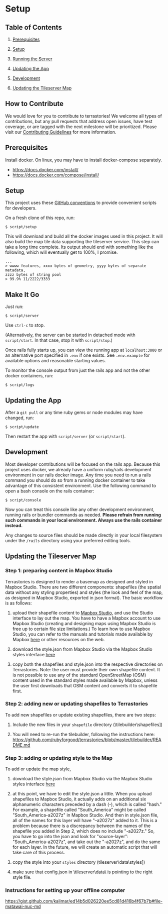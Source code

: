 # Setup

## Table of Contents

1.  [Prerequisites](#prerequisites)

2.  [Setup](#setup)

3.  [Running the Server](#make-it-go)

4.  [Updating the App](#make-it-go)

5.  [Development](#development)

6.  [Updating the Tileserver Map](#updating-the-tileserver-map)

## How to Contribute

We would love for you to contribute to terrastories! We welcome all types of contributions, but any pull requests that address open issues, have test coverage, or are tagged with the next milestone will be prioritized. Please visit our [Contributing Guidelines](CONTRIBUTING.md) for more information.

## Prerequisites

Install docker. On linux, you may have to install docker-compose separately.

- https://docs.docker.com/install/
- https://docs.docker.com/compose/install/

## Setup

This project uses these [GitHub conventions](https://github.com/github/scripts-to-rule-them-all)
to provide convenient scripts for developers.

On a fresh clone of this repo, run:

```
$ script/setup
```

This will download and build all the docker images used in this project. It will
also build the map tile data supporting the tileserver service. This step can
take a long time complete. Its output should end with something like the
following, which will eventually get to 100%, I promise.

```
...
> wwww features, xxxx bytes of geometry, yyyy bytes of separate metadata,
zzzz bytes of string pool
> 99.9% 11/2222/3333
```

## Make It Go

Just run:

```
$ script/server
```

Use `ctrl-c` to stop.

(Alternatively, the server can be started in detached mode with `script/start`.
In that case, stop it with `script/stop`.)

Once rails fully starts up, you can view the running app at `localhost:3000`
or an alternative port specified in `.env` if one exists. See `.env.example` for
available options and reasonable starting values.

To monitor the console output from just the rails app and not the other docker
containers, run:

```
$ script/logs
```

## Updating the App

After a `git pull` or any time ruby gems or node modules may have changed, run:

```
$ script/update
```

Then restart the app with `script/server` (or `script/start`).

## Development

Most developer contributions will be focused on the rails app. Because this project uses
docker, we already have a uniform ruby/rails development environment in our rails docker
image. Any time you need to run a rails command you should do so from a running docker
container to take advantage of this consistent environment. Use the following command to
open a bash console on the rails container:

```
$ script/console
```

Now you can treat this console like any other development environment, running rails or
bundler commands as needed. **Please refrain from running such commands in your local
environment. Always use the rails container instead.**

Any changes to source files should be made directly in your local filesystem under the
`/rails` directory using your preferred editing tools.

## Updating the Tileserver Map

### Step 1: preparing content in Mapbox Studio

Terrastories is designed to render a basemap as designed and styled in Mapbox Studio. There are two different components: shapefiles (the spatial data without any styling properties) and styles (the look and feel of the map, as designed in Mapbox Studio, exported in json format). The basic workflow is as follows:

1.  upload their shapefile content to [Mapbox Studio](https://www.mapbox.com/mapbox-studio/), and use the Studio interface to lay out the map. You have to have a Mapbox account to use Mapbox Studio (creating and designing maps using Mapbox Studio is free up to certain file size limitations.) To learn how to use Mapbox Studio, you can refer to the manuals and tutorials made available by Mapbox [here](https://www.mapbox.com/help/studio-manual-tutorials/) or other resources on the web.

2.  download the style.json from Mapbox Studio via the Mapbox Studio styles interface [here](https://www.mapbox.com/studio/styles/)

3.  copy both the shapefiles and style.json into the respective directories on Terrastories.
    Note: the user must provide their own shapefile content. It is not possible to use any of the standard OpenStreetMap (OSM) content used in the standard styles made available by Mapbox, unless the user first downloads that OSM content and converts it to shapefile first.

### Step 2: adding new or updating shapefiles to Terrastories

To add new shapefiles or update existing shapefiles, there are two steps:

1.  Include the new files in your `shapefile` directory (\tilebuilder\shapefiles])

2.  You will need to re-run the tilebuilder, following the instructions here: https://github.com/rubyforgood/terrastories/blob/master/tilebuilder/README.md

### Step 3: adding or updating style to the Map

To add or update the map style,

1.  download the style.json from Mapbox Studio via the Mapbox Studio styles interface [here](https://www.mapbox.com/studio/styles/)

2.  at this point, we have to edit the style.json a little. When you upload shapefiles to Mapbox Studio, it actually adds on an additional six alphanumeric characters preceded by a dash (-), which is called "hash." For example, a shapefile called "South_America" might be called "South_America-a2027z" in Mapbox Studio. And then in style.json file, all of the names for this layer will have "–a2027z" added to it. This is a problem because there is a discrepancy between the names of the shapefile you added in Step 2, which does no include "-a2027z." So, you have to go into the json and look for "source-layer": "South_America-a2027z", and take out the "-a2027z", and do the same for each layer.
    In the future, we will create an automatic script that will take care of this process.

3.  copy the style into your `styles` directory (tileserver\data\styles])

4.  make sure that config.json in \tileserver\data\ is pointing to the right style file.

### Instructions for setting up your offline computer

https://gist.github.com/kalimar/ed14b5d026220ee5cd81d416b4f67b7b#file-matawai-nuc-md

